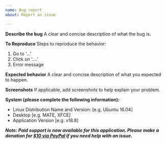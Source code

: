 ```yaml
---
name: Bug report
about: Report an issue

---
```


**Describe the bug**
A clear and concise description of what the bug is.

**To Reproduce**
Steps to reproduce the behavior:
1. Go to '...'
2. Click on '....'
3. Error message

**Expected behavior**
A clear and concise description of what you expected to happen.

**Screenshots**
If applicable, add screenshots to help explain your problem.

**System (please complete the following information):**
 - Linux Distribution Name and Version: [e.g. Ubuntu 16.04]
 - Desktop [e.g. MATE, XFCE]
 - Application Version [e.g. v18.8]

***Note: Paid support is now available for this application. Please make a donation for [$10 via PayPal](https://www.paypal.com/cgi-bin/webscr?business=teejeetech@gmail.com&cmd=_xclick&currency_code=USD&amount=5&item_name=Ukuu%20Support) if you need help with an issue.***
